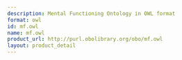 ```yaml
---
description: Mental Functioning Ontology in OWL format
format: owl
id: mf.owl
name: mf.owl
product_url: http://purl.obolibrary.org/obo/mf.owl
layout: product_detail
---
```

